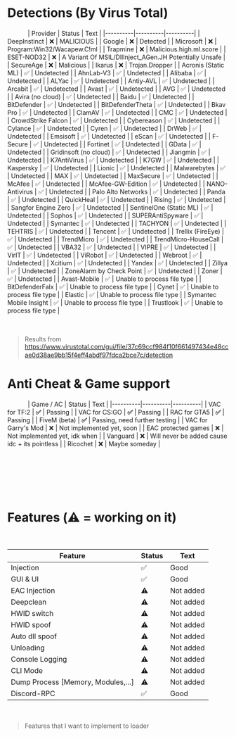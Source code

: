 # Detections (By Virus Total) 
ㅤㅤ ㅤ
| Provider | Status | Text |
|----------|----------|----------|
| DeepInstinct | ❌ | MALICIOUS | 
| Google | ❌ | Detected |
| Microsoft | ❌ | Program:Win32/Wacapew.C!ml |
| Trapmine | ❌ | Malicious.high.ml.score |
| ESET-NOD32 | ❌ | A Variant Of MSIL/DllInject_AGen.JH Potentially Unsafe |
| SecureAge | ❌ | Malicious |
| Ikarus | ❌ | Trojan.Dropper |
| Acronis (Static ML) | ✅ | Undetected |
| AhnLab-V3 | ✅ | Undetected |
| Alibaba | ✅ | Undetected |
| ALYac | ✅ | Undetected |
| Antiy-AVL | ✅ | Undetected |
| Arcabit | ✅ | Undetected |
| Avast | ✅ | Undetected |
| AVG | ✅ | Undetected |
| Avira (no cloud) | ✅ | Undetected |
| Baidu | ✅ | Undetected |
| BitDefender | ✅ | Undetected |
| BitDefenderTheta | ✅ | Undetected |
| Bkav Pro | ✅ | Undetected |
| ClamAV | ✅ | Undetected |
| CMC | ✅ | Undetected |
| CrowdStrike Falcon | ✅ | Undetected |
| Cybereason | ✅ | Undetected |
| Cylance | ✅ | Undetected |
| Cyren | ✅ | Undetected |
| DrWeb | ✅ | Undetected |
| Emsisoft | ✅ | Undetected |
| eScan | ✅ | Undetected |
| F-Secure | ✅ | Undetected |
| Fortinet | ✅ | Undetected |
| GData | ✅ | Undetected |
| Gridinsoft (no cloud) | ✅ | Undetected |
| Jiangmin | ✅ | Undetected |
| K7AntiVirus | ✅ | Undetected |
| K7GW | ✅ | Undetected |
| Kaspersky | ✅ | Undetected |
| Lionic | ✅ | Undetected |
| Malwarebytes | ✅ | Undetected |
| MAX | ✅ | Undetected |
| MaxSecure | ✅ | Undetected |
| McAfee | ✅ | Undetected |
| McAfee-GW-Edition | ✅ | Undetected |
| NANO-Antivirus | ✅ | Undetected |
| Palo Alto Networks | ✅ | Undetected |
| Panda | ✅ | Undetected |
| QuickHeal | ✅ | Undetected |
| Rising | ✅ | Undetected |
| Sangfor Engine Zero | ✅ | Undetected |
| SentinelOne (Static ML) | ✅ | Undetected |
| Sophos | ✅ | Undetected |
| SUPERAntiSpyware | ✅ | Undetected |
| Symantec | ✅ | Undetected |
| TACHYON | ✅ | Undetected |
| TEHTRIS | ✅ | Undetected |
| Tencent | ✅ | Undetected |
| Trellix (FireEye) | ✅ | Undetected |
| TrendMicro | ✅ | Undetected |
| TrendMicro-HouseCall | ✅ | Undetected |
| VBA32 | ✅ | Undetected |
| VIPRE | ✅ | Undetected |
| VirIT | ✅ | Undetected |
| ViRobot | ✅ | Undetected |
| Webroot | ✅ | Undetected |
| Xcitium | ✅ | Undetected |
| Yandex | ✅ | Undetected |
| Zillya | ✅ | Undetected |
| ZoneAlarm by Check Point | ✅ | Undetected |
| Zoner | ✅ | Undetected |
| Avast-Mobile | ✅ | Unable to process file type |
| BitDefenderFalx | ✅ | Unable to process file type |
| Cynet | ✅ | Unable to process file type |
| Elastic | ✅ | Unable to process file type |
| Symantec Mobile Insight | ✅ | Unable to process file type |
| Trustlook | ✅ | Unable to process file type |


ㅤㅤ ㅤ
 
> Results from https://www.virustotal.com/gui/file/37c69ccf984f10f661497434e48ccae0d38ae9bb15f4eff4abdf97fdca2bce7c/detection
ㅤㅤ ㅤ
ㅤㅤ ㅤ
# Anti Cheat & Game support
ㅤㅤ ㅤ
| Game / AC | Status | Text |
|----------|----------|----------|
| VAC for TF:2 | **✅** | Passing | 
| VAC for CS:GO | **✅** | Passing |
| RAC for GTA5 | **✅** | Passing |
| FiveM (beta) | **✅** | Passing, need further testing |
| VAC for Garry's Mod | ❌ | Not implemented yet, soon |
| EAC protected games | ❌ | Not implemented yet, idk when |
| Vanguard | ❌ | Will never be added cause idc + its pointless |
| Ricochet | ❌ | Maybe someday |

ㅤㅤ ㅤ
 
ㅤㅤ ㅤ
 
ㅤㅤ ㅤ
# Features (⚠️ = working on it)
ㅤㅤ ㅤ

| Feature | Status | Text |
|----------|----------|----------|
| Injection | ✅ | Good | 
| GUI & UI | ✅ | Good |
| EAC Injection | ⚠️ | Not added |
| Deepclean | ⚠️ | Not added |
| HWID switch | ⚠️ | Not added |
| HWID spoof | ⚠️ | Not added |
| Auto dll spoof | ⚠️ | Not added |
| Unloading | ⚠️ | Not added |
| Console Logging | ⚠️ | Not added |
| CLI Mode | ⚠️ | Not added |
| Dump Process [Memory, Modules,...] | ⚠️ |Not added
| Discord-RPC | ✅ | Good |

ㅤㅤ ㅤ
> Features that I want to implement to loader

ㅤㅤ ㅤ
